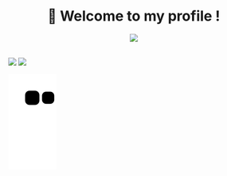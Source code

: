 <h1 align="center"> 👋 Welcome to my profile ! </h1>


  <p align="center">
  <a href="https://skillicons.dev">
    <img src="https://skillicons.dev/icons?i=html,css,js,cs,php,py" />
  </a>
</p>
  
</div>
  
  ##
 
<div> 
  <a href="https://instagram.com/niickgarciaa_/" target="_blank"><img src="https://img.shields.io/badge/-Instagram-%23E4405F?style=for-the-badge&logo=instagram&logoColor=white" target="_blank"></a>
  <a href = "mailto:nicolas535.garcia@gmail.com"><img src="https://img.shields.io/badge/-Gmail-%23333?style=for-the-badge&logo=gmail&logoColor=white" target="_blank"></a>
 
  ![Snake animation](https://github.com/rafaballerini/rafaballerini/blob/output/github-contribution-grid-snake.svg)
 
</div>

